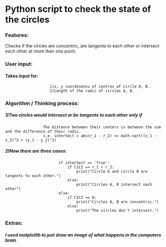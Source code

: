 # Python script to check the state of the circles

### Features:
Checks if the circles are concentric, are tangents to each other or intersect each other at more than one point.

### User input:
#### Takes input for:
                        1)x, y coordinates of centres of circle A, B.
                        2)Length of the radii of circles A, B.
                        
### Algorithm / Thinking process:    
##### 1)Two circles would intersect or be tangents to each other only if
                     The distance between their centers is between the sum and the difference of their radii.
                     i.e. interSect = abs(r_1 - r_2) <= math.sqrt((x_1 - x_2)^2 + (y_1 - y_2)^2)

##### 2)Now there are three cases:
                            if interSect == 'True':
                                if C1C2 == r_1 + r_2:
                                    print("Circle A and circle B are tangents to each other.")
                                else:
                                    print("Circles A, B intersect each other")
                            else:
                                if C1C2 == 0:
                                    print("Circles A, B are concentric.")
                                else:
                                    print("The circles don't intersect.")

### Extras:
##### I used matplotlib to just draw an image of what happens in the computers brain 
